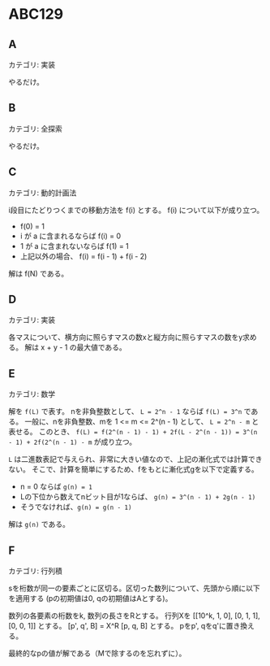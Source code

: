 # ABC129

## A
カテゴリ: 実装

やるだけ。

## B
カテゴリ: 全探索

やるだけ。

## C
カテゴリ: 動的計画法

i段目にたどりつくまでの移動方法を f(i) とする。
f(i) について以下が成り立つ。

* f(0) = 1
* i が a に含まれるならば f(i) = 0
* 1 が a に含まれないならば f(1) = 1
* 上記以外の場合、 f(i) = f(i - 1) + f(i - 2)

解は f(N) である。

## D
カテゴリ: 実装

各マスについて、横方向に照らすマスの数xと縦方向に照らすマスの数をy求める。
解は x + y - 1 の最大値である。

## E
カテゴリ: 数学

解を `f(L)` で表す。
nを非負整数として、 `L = 2^n - 1` ならば `f(L) = 3^n` である。
一般に、nを非負整数、mを 1 <= m <= 2^(n - 1) として、 `L = 2^n - m` と表せる。
このとき、 `f(L) = f(2^(n - 1) - 1) + 2f(L - 2^(n - 1)) = 3^(n - 1) + 2f(2^(n - 1) - m` が成り立つ。

`L` は二進数表記で与えられ、非常に大きい値なので、上記の漸化式では計算できない。
そこで、計算を簡単にするため、fをもとに漸化式gを以下で定義する。

* n = 0 ならば `g(n) = 1`
* Lの下位から数えてnビット目が1ならば、 `g(n) = 3^(n - 1) + 2g(n - 1)`
* そうでなければ、`g(n) = g(n - 1)`

解は `g(n)` である。

## F
カテゴリ: 行列積

sを桁数が同一の要素ごとに区切る。区切った数列について、先頭から順に以下を適用する
(pの初期値は0, qの初期値はAとする)。

数列の各要素の桁数をk, 数列の長さをRとする。
行列Xを [[10^k, 1, 0], [0, 1, 1], [0, 0, 1]] とする。
[p', q', B] = X^R [p, q, B] とする。
pをp', qをq'に置き換える。

最終的なpの値が解である（Mで除するのを忘れずに）。
